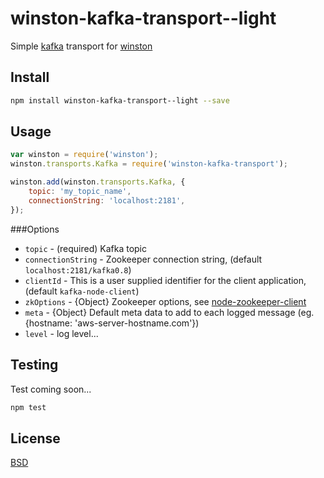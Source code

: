 winston-kafka-transport--light
=======================
Simple [kafka](http://kafka.apache.org/) transport for [winston](https://github.com/flatiron/winston)

## Install

```sh
npm install winston-kafka-transport--light --save
```

## Usage

```js
var winston = require('winston');
winston.transports.Kafka = require('winston-kafka-transport');

winston.add(winston.transports.Kafka, {
    topic: 'my_topic_name',
    connectionString: 'localhost:2181',
});
```

###Options

* `topic` - (required) Kafka topic
* `connectionString` - Zookeeper connection string, (default `localhost:2181/kafka0.8`)
* `clientId` - This is a user supplied identifier for the client application, (default `kafka-node-client`)
* `zkOptions` - {Object} Zookeeper options, see [node-zookeeper-client](https://github.com/alexguan/node-zookeeper-client#client-createclientconnectionstring-options)
* `meta` - {Object} Default meta data to add to each logged message (eg. {hostname: 'aws-server-hostname.com'})
* `level` - log level...

## Testing
Test coming soon...

```js
npm test
```

## License
[BSD](https://github.com/bigdatr/winston-kafka-transport/blob/master/LICENSE)

